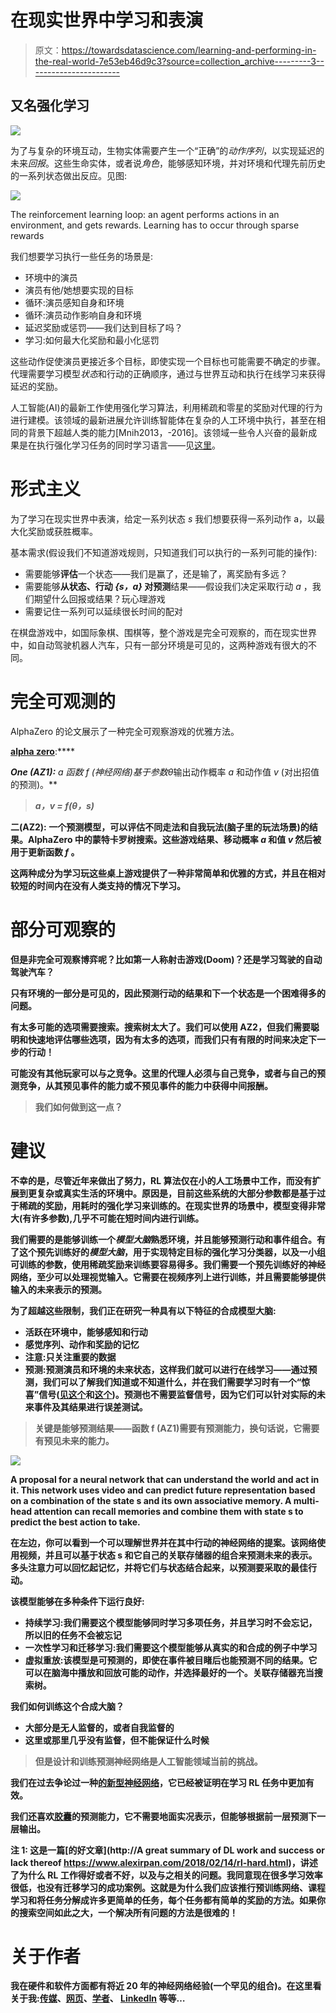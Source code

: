# 在现实世界中学习和表演

> 原文：<https://towardsdatascience.com/learning-and-performing-in-the-real-world-7e53eb46d9c3?source=collection_archive---------3----------------------->

## 又名强化学习

![](img/2e8377539aeef68b1e2a42b234a23819.png)

为了与复杂的环境互动，生物实体需要产生一个“正确”的*动作序列*，以实现延迟的未来*回报*。这些生命实体，或者说*角色*，能够感知环境，并对环境和代理先前历史的一系列状态做出反应。见图:

![](img/c36c71e94536404a3c24d84ef9ca5abb.png)

The reinforcement learning loop: an agent performs actions in an environment, and gets rewards. Learning has to occur through sparse rewards

我们想要学习执行一些任务的场景是:

*   环境中的演员
*   演员有他/她想要实现的目标
*   循环:演员感知自身和环境
*   循环:演员动作影响自身和环境
*   延迟奖励或惩罚——我们达到目标了吗？
*   学习:如何最大化奖励和最小化惩罚

这些动作促使演员更接近多个目标，即使实现一个目标也可能需要不确定的步骤。代理需要学习模型*状态*和行动的正确顺序，通过与世界互动和执行在线学习来获得延迟的奖励。

人工智能(AI)的最新工作使用强化学习算法，利用稀疏和零星的奖励对代理的行为进行建模。该领域的最新进展允许训练智能体在复杂的人工环境中执行，甚至在相同的背景下超越人类的能力[Mnih2013，-2016]。该领域一些令人兴奋的最新成果是在执行强化学习任务的同时学习语言——见[这里](https://arxiv.org/abs/1706.07230)。

# 形式主义

为了学习在现实世界中表演，给定一系列状态 *s* 我们想要获得一系列动作 a，以最大化奖励或获胜概率。

基本需求(假设我们不知道游戏规则，只知道我们可以执行的一系列可能的操作):

*   需要能够**评估**一个状态——我们是赢了，还是输了，离奖励有多远？
*   需要能够**从状态、行动 *{s，a}* 对预测**结果——假设我们决定采取行动 *a* ，我们期望什么回报或结果？玩心理游戏
*   需要记住一系列可以延续很长时间的配对

在棋盘游戏中，如国际象棋、围棋等，整个游戏是完全可观察的，而在现实世界中，如自动驾驶机器人汽车，只有一部分环境是可见的，这两种游戏有很大的不同。

# 完全可观测的

AlphaZero 的论文展示了一种完全可观察游戏的优雅方法。

**[**alpha zero**](https://arxiv.org/abs/1712.01815)**:****

****One (AZ1):** a 函数 *f* (神经网络)基于参数*θ*输出动作概率 *a* 和动作值 *v* (对出招值的预测)。**

> ***a，v = f(θ，s)***

****二(AZ2):** 一个预测模型，可以评估不同走法和自我玩法(脑子里的玩法场景)的结果。AlphaZero 中的蒙特卡罗树搜索。这些游戏结果、移动概率 *a* 和值 *v* 然后被用于更新函数 *f* 。**

**这两种成分为学习玩这些桌上游戏提供了一种非常简单和优雅的方式，并且在相对较短的时间内在没有人类支持的情况下学习。**

# **部分可观察的**

**但是非完全可观察博弈呢？比如第一人称射击游戏(Doom)？还是学习驾驶的自动驾驶汽车？**

**只有环境的一部分是可见的，因此预测行动的结果和下一个状态是一个困难得多的问题。**

**有太多可能的选项需要搜索。搜索树太大了。我们可以使用 AZ2，但我们需要聪明和快速地评估哪些选项，因为有太多的选项，而我们只有有限的时间来决定下一步的行动！**

**可能没有其他玩家可以与之竞争。这里的代理人必须与自己竞争，或者与自己的预测竞争，从其预见事件的能力或不预见事件的能力中获得中间报酬。**

> **我们如何做到这一点？**

# **建议**

**不幸的是，尽管近年来做出了努力，RL 算法仅在小的人工场景中工作，而没有扩展到更复杂或真实生活的环境中。原因是，目前这些系统的大部分参数都是基于过于稀疏的奖励，用耗时的强化学习来训练的。在现实世界的场景中，模型变得非常大(有许多参数),几乎不可能在短时间内进行训练。**

**我们需要的是能够训练一个*模型大脑*熟悉环境，并且能够预测行动和事件组合。有了这个预先训练好的*模型大脑*，用于实现特定目标的强化学习分类器，以及一小组可训练的参数，使用稀疏奖励来训练要容易得多。我们需要一个预先训练好的神经网络，至少可以处理视觉输入。它需要在视频序列上进行训练，并且需要能够提供输入的未来表示的预测。**

**为了超越这些限制，我们正在研究一种具有以下特征的合成模型大脑:**

*   **活跃在环境中，能够感知和行动**
*   **感觉序列、动作和奖励的记忆**
*   **注意:只关注重要的数据**
*   **预测:预测演员和环境的未来状态，这样我们就可以进行在线学习——通过预测，我们可以了解我们知道或不知道什么，并在我们需要学习时有一个“惊喜”信号([见这个](https://medium.com/towards-data-science/a-new-kind-of-deep-neural-networks-749bcde19108)和[这个](https://medium.com/towards-data-science/memory-attention-sequences-37456d271992))。预测也不需要监督信号，因为它们可以针对实际的未来事件及其结果进行误差测试。**

> **关键是能够预测结果——函数 f (AZ1)需要有预测能力，换句话说，它需要有预见未来的能力。**

**![](img/351b5f1853ebdf7dff19bc2a27e755e9.png)**

**A proposal for a neural network that can understand the world and act in it. This network uses video and can predict future representation based on a combination of the state s and its own associative memory. A multi-head attention can recall memories and combine them with state s to predict the best action to take.**

**在左边，你可以看到一个可以理解世界并在其中行动的神经网络的提案。该网络使用视频，并且可以基于状态 s 和它自己的关联存储器的组合来预测未来的表示。多头注意力可以回忆起记忆，并将它们与状态结合起来，以预测要采取的最佳行动。**

**该模型能够在多种条件下运行良好:**

*   **持续学习:我们需要这个模型能够同时学习多项任务，并且学习时不会忘记，所以旧的任务不会被忘记**
*   **一次性学习和迁移学习:我们需要这个模型能够从真实的和合成的例子中学习**
*   **虚拟重放:该模型是可预测的，即使在事件被目睹后也能预测不同的结果。它可以在脑海中播放和回放可能的动作，并选择最好的一个。关联存储器充当搜索树。**

**我们如何训练这个合成大脑？**

*   **大部分是无人监督的，或者自我监督的**
*   **这里或那里几乎没有监督，但不能保证什么时候**

> **但是设计和训练预测神经网络是人工智能领域当前的挑战。**

**我们在过去争论过一种[的新型神经网络](/a-new-kind-of-deep-neural-networks-749bcde19108)，它已经被证明在学习 RL 任务中更加有效。**

**我们还喜欢[胶囊](https://arxiv.org/abs/1710.09829)的预测能力，它不需要地面实况表示，但能够根据前一层预测下一层输出。**

****注 1:** 这是一篇[的好文章](http://A great summary of DL work and success or lack thereof https://www.alexirpan.com/2018/02/14/rl-hard.html)，讲述了为什么 RL 工作得好或者不好，以及与之相关的问题。我同意现在很多学习效率很低，也没有迁移学习的成功案例。这就是为什么我们应该推行预训练网络、课程学习和将任务分解成许多更简单的任务，每个任务都有简单的奖励的方法。如果你的搜索空间如此之大，一个解决所有问题的方法是很难的！**

# **关于作者**

**我在硬件和软件方面都有将近 20 年的神经网络经验(一个罕见的组合)。在这里看关于我:[传媒](https://medium.com/@culurciello/)、[网页](https://e-lab.github.io/html/contact-eugenio-culurciello.html)、[学者](https://scholar.google.com/citations?user=SeGmqkIAAAAJ)、 [LinkedIn](https://www.linkedin.com/in/eugenioculurciello/) 等等…**